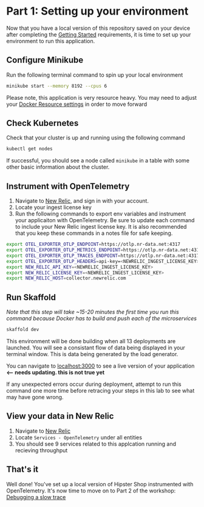 # Part 1: Setting up your environment

Now that you have a local version of this repository saved on your device after completing the [Getting Started](https://github.com/Bijesse/otel-workshop) requirements, it is time to set up your environment to run this application.

## Configure Minikube
Run the following terminal command to spin up your local environment 

```bash
minikube start --memory 8192 --cpus 6
```  
Please note, this application is very resource heavy. You may need to adjust your [Docker Resource settings](https://docs.docker.com/desktop/mac/) in order to move forward

## Check Kubernetes
Check that your cluster is up and running using the following command
```bash
kubectl get nodes
```

If successful, you should see a node called `minikube` in a table with some other basic information about the cluster.

## Instrument with OpenTelemetry
1. Navigate to [New Relic](https://one.newrelic.com), and sign in with your account.
2. Locate your ingest license key
3. Run the following commands to export env variables and instrument your applicaiton with OpenTelemetry. Be sure to update each command to include your New Relic ingest license key. It is also recommended that you keep these commands in a notes file for safe keeping.

```bash
export OTEL_EXPORTER_OTLP_ENDPOINT=https://otlp.nr-data.net:4317
export OTEL_EXPORTER_OTLP_METRICS_ENDPOINT=https://otlp.nr-data.net:4317
export OTEL_EXPORTER_OTLP_TRACES_ENDPOINT=https://otlp.nr-data.net:4317
export OTEL_EXPORTER_OTLP_HEADERS=api-key=<NEWRELIC_INGEST_LICENSE_KEY>
export NEW_RELIC_API_KEY=<NEWRELIC_INGEST_LICENSE_KEY>
export NEW_RELIC_LICENSE_KEY=<NEWRELIC_INGEST_LICENSE_KEY>
export NEW_RELIC_HOST=collector.newrelic.com
```

## Run Skaffold
*Note that this step will take ~15-20 minutes the first time you run this command because Docker has to build and push each of the microservices*

```bash
skaffold dev
```
 
This environment will be done building when all 13 deployments are launched. You will see a consistant flow of data being displayed in your terminal window. This is data being generated by the load generator.

You can navigate to [localhost:3000](*) to see a live version of your application **<-- needs updating. this is not true yet**

If any unexpected errors occur during deployment, attempt to run this command one more time before retracing your steps in this lab to see what may have gone wrong.

## View your data in New Relic
1. Navigate to [New Relic](https://one.newrelic.com)
2. Locate `Services - OpenTelemetry` under all entities
3. You should see 9 services related to this applcation running and recieving throughput


## That's it
Well done! You've set up a local version of Hipster Shop instrumented with OpenTelemetry. It's now time to move on to Part 2 of the workshop: [Debugging a slow trace](https://github.com/Bijesse/otel-workshop/blob/main/Part_2-Debugging-a-slow-trace.md)